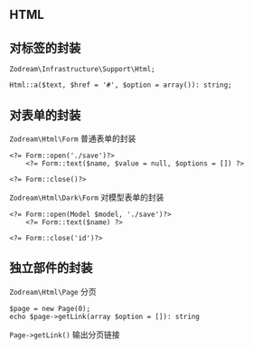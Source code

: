 ## HTML 

## 对标签的封装

`Zodream\Infrastructure\Support\Html;`

`Html::a($text, $href = '#', $option = array()): string;`

## 对表单的封装

`Zodream\Html\Form` 普通表单的封装

```phtml
<?= Form::open('./save')?>
    <?= Form::text($name, $value = null, $options = []) ?>

<?= Form::close()?>
```

`Zodream\Html\Dark\Form` 对模型表单的封装

```phtml
<?= Form::open(Model $model, './save')?>
    <?= Form::text($name) ?>

<?= Form::close('id')?>
```

## 独立部件的封装

`Zodream\Html\Page` 分页

```
$page = new Page(0);
echo $page->getLink(array $option = []): string
```

`Page->getLink()` 输出分页链接

